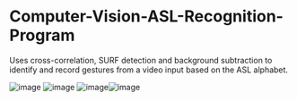 # Computer-Vision-ASL-Recognition-Program
Uses cross-correlation, SURF detection and background subtraction to identify and record gestures from a video input based on the ASL alphabet.

![image](https://user-images.githubusercontent.com/49098697/189433868-91ea23ed-d2e5-40ab-9644-5b0162da69be.png)
![image](https://user-images.githubusercontent.com/49098697/189433882-e10f2e12-bae0-4836-8c05-267d4d71c79a.png)
![image](https://user-images.githubusercontent.com/49098697/189433912-7510e74a-28bd-4762-ae2c-eb815a55262d.png)![image](https://user-images.githubusercontent.com/49098697/189433947-956f06c4-72bd-44e7-aa9d-bf15eed4bebf.png)
